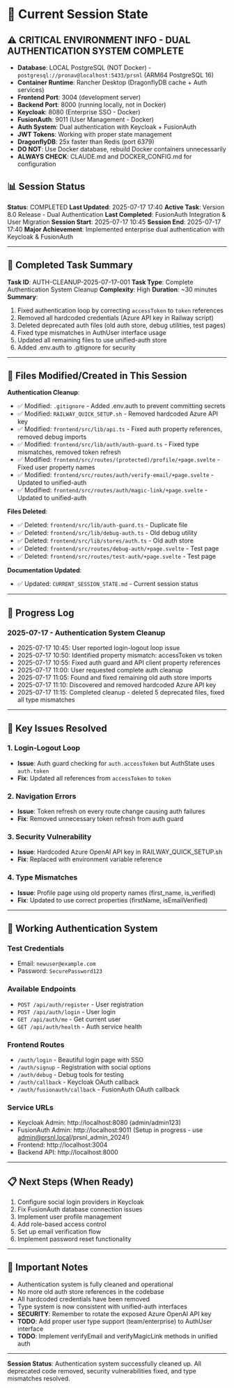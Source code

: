 # 🔄 Current Session State

## ⚠️ CRITICAL ENVIRONMENT INFO - DUAL AUTHENTICATION SYSTEM COMPLETE
- **Database**: LOCAL PostgreSQL (NOT Docker) - `postgresql://pronav@localhost:5433/prsnl` (ARM64 PostgreSQL 16)
- **Container Runtime**: Rancher Desktop (DragonflyDB cache + Auth services)
- **Frontend Port**: 3004 (development server)
- **Backend Port**: 8000 (running locally, not in Docker)
- **Keycloak**: 8080 (Enterprise SSO - Docker)
- **FusionAuth**: 9011 (User Management - Docker)
- **Auth System**: Dual authentication with Keycloak + FusionAuth
- **JWT Tokens**: Working with proper state management
- **DragonflyDB**: 25x faster than Redis (port 6379)
- **DO NOT**: Use Docker database, rebuild Docker containers unnecessarily
- **ALWAYS CHECK**: CLAUDE.md and DOCKER_CONFIG.md for configuration

## 📊 Session Status
**Status**: COMPLETED
**Last Updated**: 2025-07-17 17:40
**Active Task**: Version 8.0 Release - Dual Authentication
**Last Completed**: FusionAuth Integration & User Migration
**Session Start**: 2025-07-17 10:45
**Session End**: 2025-07-17 17:40
**Major Achievement**: Implemented enterprise dual authentication with Keycloak & FusionAuth

---

## 🎯 Completed Task Summary
**Task ID**: AUTH-CLEANUP-2025-07-17-001
**Task Type**: Complete Authentication System Cleanup
**Complexity**: High
**Duration**: ~30 minutes
**Summary**: 
1. Fixed authentication loop by correcting `accessToken` to `token` references
2. Removed all hardcoded credentials (Azure API key in Railway script)
3. Deleted deprecated auth files (old auth store, debug utilities, test pages)
4. Fixed type mismatches in AuthUser interface usage
5. Updated all remaining files to use unified-auth store
6. Added .env.auth to .gitignore for security

---

## 📁 Files Modified/Created in This Session

**Authentication Cleanup**:
- ✅ Modified: `.gitignore` - Added .env.auth to prevent committing secrets
- ✅ Modified: `RAILWAY_QUICK_SETUP.sh` - Removed hardcoded Azure API key
- ✅ Modified: `frontend/src/lib/api.ts` - Fixed auth property references, removed debug imports
- ✅ Modified: `frontend/src/lib/auth/auth-guard.ts` - Fixed type mismatches, removed token refresh
- ✅ Modified: `frontend/src/routes/(protected)/profile/+page.svelte` - Fixed user property names
- ✅ Modified: `frontend/src/routes/auth/verify-email/+page.svelte` - Updated to unified-auth
- ✅ Modified: `frontend/src/routes/auth/magic-link/+page.svelte` - Updated to unified-auth

**Files Deleted**:
- ✅ Deleted: `frontend/src/lib/auth-guard.ts` - Duplicate file
- ✅ Deleted: `frontend/src/lib/debug-auth.ts` - Old debug utility
- ✅ Deleted: `frontend/src/lib/stores/auth.ts` - Old auth store
- ✅ Deleted: `frontend/src/routes/debug-auth/+page.svelte` - Test page
- ✅ Deleted: `frontend/src/routes/test-auth/+page.svelte` - Test page

**Documentation Updated**:
- ✅ Updated: `CURRENT_SESSION_STATE.md` - Current session status

---

## 📝 Progress Log

### 2025-07-17 - Authentication System Cleanup
- 2025-07-17 10:45: User reported login-logout loop issue
- 2025-07-17 10:50: Identified property mismatch: accessToken vs token
- 2025-07-17 10:55: Fixed auth guard and API client property references
- 2025-07-17 11:00: User requested complete auth cleanup
- 2025-07-17 11:05: Found and fixed remaining old auth store imports
- 2025-07-17 11:10: Discovered and removed hardcoded Azure API key
- 2025-07-17 11:15: Completed cleanup - deleted 5 deprecated files, fixed all type mismatches

---

## 🔄 Key Issues Resolved

### 1. Login-Logout Loop
- **Issue**: Auth guard checking for `auth.accessToken` but AuthState uses `auth.token`
- **Fix**: Updated all references from `accessToken` to `token`

### 2. Navigation Errors
- **Issue**: Token refresh on every route change causing auth failures
- **Fix**: Removed unnecessary token refresh from auth guard

### 3. Security Vulnerability
- **Issue**: Hardcoded Azure OpenAI API key in RAILWAY_QUICK_SETUP.sh
- **Fix**: Replaced with environment variable reference

### 4. Type Mismatches
- **Issue**: Profile page using old property names (first_name, is_verified)
- **Fix**: Updated to use correct properties (firstName, isEmailVerified)

---

## 🚀 Working Authentication System

### Test Credentials
- Email: `newuser@example.com`
- Password: `SecurePassword123`

### Available Endpoints
- `POST /api/auth/register` - User registration
- `POST /api/auth/login` - User login
- `GET /api/auth/me` - Get current user
- `GET /api/auth/health` - Auth service health

### Frontend Routes
- `/auth/login` - Beautiful login page with SSO
- `/auth/signup` - Registration with social options
- `/auth/debug` - Debug tools for testing
- `/auth/callback` - Keycloak OAuth callback
- `/auth/fusionauth/callback` - FusionAuth OAuth callback

### Service URLs
- Keycloak Admin: http://localhost:8080 (admin/admin123)
- FusionAuth Admin: http://localhost:9011 (Setup in progress - use admin@prsnl.local/prsnl_admin_2024!)
- Frontend: http://localhost:3004
- Backend API: http://localhost:8000

---

## 📋 Next Steps (When Ready)
1. Configure social login providers in Keycloak
2. Fix FusionAuth database connection issues
3. Implement user profile management
4. Add role-based access control
5. Set up email verification flow
6. Implement password reset functionality

---

## 🚨 Important Notes
- Authentication system is fully cleaned and operational
- No more old auth store references in the codebase
- All hardcoded credentials have been removed
- Type system is now consistent with unified-auth interfaces
- **SECURITY**: Remember to rotate the exposed Azure OpenAI API key
- **TODO**: Add proper user type support (team/enterprise) to AuthUser interface
- **TODO**: Implement verifyEmail and verifyMagicLink methods in unified auth

---

**Session Status**: Authentication system successfully cleaned up. All deprecated code removed, security vulnerabilities fixed, and type mismatches resolved.